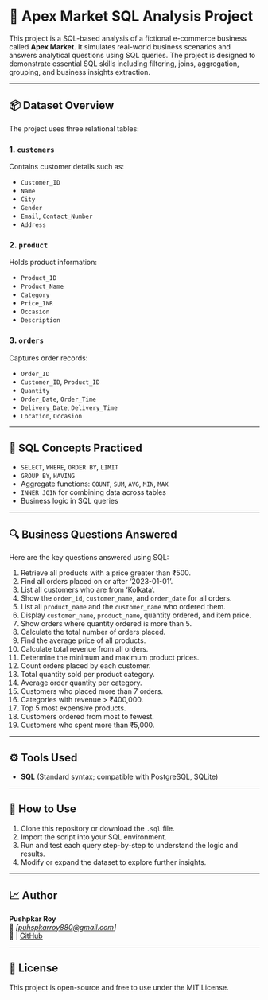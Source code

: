 # 🛒 Apex Market SQL Analysis Project

This project is a SQL-based analysis of a fictional e-commerce business called **Apex Market**. It simulates real-world business scenarios and answers analytical questions using SQL queries. The project is designed to demonstrate essential SQL skills including filtering, joins, aggregation, grouping, and business insights extraction.

---

## 📦 Dataset Overview

The project uses three relational tables:

### 1. `customers`
Contains customer details such as:
- `Customer_ID`
- `Name`
- `City`
- `Gender`
- `Email`, `Contact_Number`
- `Address`

### 2. `product`
Holds product information:
- `Product_ID`
- `Product_Name`
- `Category`
- `Price_INR`
- `Occasion`
- `Description`

### 3. `orders`
Captures order records:
- `Order_ID`
- `Customer_ID`, `Product_ID`
- `Quantity`
- `Order_Date`, `Order_Time`
- `Delivery_Date`, `Delivery_Time`
- `Location`, `Occasion`

---

## 🧠 SQL Concepts Practiced

- `SELECT`, `WHERE`, `ORDER BY`, `LIMIT`
- `GROUP BY`, `HAVING`
- Aggregate functions: `COUNT`, `SUM`, `AVG`, `MIN`, `MAX`
- `INNER JOIN` for combining data across tables
- Business logic in SQL queries

---

## 🔍 Business Questions Answered

Here are the key questions answered using SQL:

1. Retrieve all products with a price greater than ₹500.
2. Find all orders placed on or after ‘2023-01-01’.
3. List all customers who are from ‘Kolkata’.
4. Show the `order_id`, `customer_name`, and `order_date` for all orders.
5. List all `product_name` and the `customer_name` who ordered them.
6. Display `customer_name`, `product_name`, quantity ordered, and item price.
7. Show orders where quantity ordered is more than 5.
8. Calculate the total number of orders placed.
9. Find the average price of all products.
10. Calculate total revenue from all orders.
11. Determine the minimum and maximum product prices.
12. Count orders placed by each customer.
13. Total quantity sold per product category.
14. Average order quantity per category.
15. Customers who placed more than 7 orders.
16. Categories with revenue > ₹400,000.
17. Top 5 most expensive products.
18. Customers ordered from most to fewest.
19. Customers who spent more than ₹5,000.

---

## ⚙️ Tools Used

- **SQL** (Standard syntax; compatible with PostgreSQL, SQLite)

---

## 📌 How to Use

1. Clone this repository or download the `.sql` file.
2. Import the script into your SQL environment.
3. Run and test each query step-by-step to understand the logic and results.
4. Modify or expand the dataset to explore further insights.

---

## 📈 Author

**Pushpkar Roy**  
📧 *[puhspkarroy880@gmail.com]*  
🔗 | [GitHub]([https://github.com/yourusername](https://github.com/PushpkarRoy))

---

## 📝 License

This project is open-source and free to use under the MIT License.
